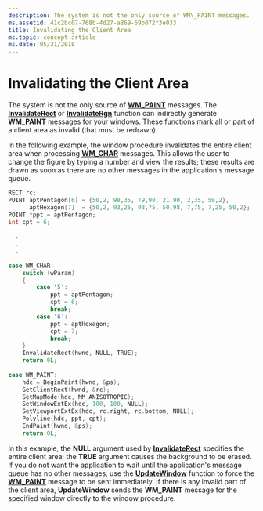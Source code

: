 ```yaml
---
description: The system is not the only source of WM\_PAINT messages. The InvalidateRect or InvalidateRgn function can indirectly generate WM\_PAINT messages for your windows. These functions mark all or part of a client area as invalid (that must be redrawn).
ms.assetid: 41c2bc07-768b-4d27-a869-69b072f3e033
title: Invalidating the Client Area
ms.topic: concept-article
ms.date: 05/31/2018
---
```


# Invalidating the Client Area

The system is not the only source of [**WM\_PAINT**](wm-paint.md) messages. The [**InvalidateRect**](/windows/desktop/api/Winuser/nf-winuser-invalidaterect) or [**InvalidateRgn**](/windows/desktop/api/Winuser/nf-winuser-invalidatergn) function can indirectly generate **WM\_PAINT** messages for your windows. These functions mark all or part of a client area as invalid (that must be redrawn).

In the following example, the window procedure invalidates the entire client area when processing [**WM\_CHAR**](../inputdev/wm-char.md) messages. This allows the user to change the figure by typing a number and view the results; these results are drawn as soon as there are no other messages in the application's message queue.


```C++
RECT rc;
POINT aptPentagon[6] = {50,2, 98,35, 79,90, 21,90, 2,35, 50,2}, 
      aptHexagon[7]  = {50,2, 93,25, 93,75, 50,98, 7,75, 7,25, 50,2}; 
POINT *ppt = aptPentagon; 
int cpt = 6; 
 
  . 
  . 
  . 
 
case WM_CHAR: 
    switch (wParam) 
    { 
        case '5': 
            ppt = aptPentagon; 
            cpt = 6; 
            break; 
        case '6': 
            ppt = aptHexagon; 
            cpt = 7; 
            break; 
    } 
    InvalidateRect(hwnd, NULL, TRUE); 
    return 0L; 
 
case WM_PAINT: 
    hdc = BeginPaint(hwnd, &ps); 
    GetClientRect(hwnd, &rc); 
    SetMapMode(hdc, MM_ANISOTROPIC); 
    SetWindowExtEx(hdc, 100, 100, NULL); 
    SetViewportExtEx(hdc, rc.right, rc.bottom, NULL); 
    Polyline(hdc, ppt, cpt); 
    EndPaint(hwnd, &ps); 
    return 0L; 
```



In this example, the **NULL** argument used by [**InvalidateRect**](/windows/desktop/api/Winuser/nf-winuser-invalidaterect) specifies the entire client area; the **TRUE** argument causes the background to be erased. If you do not want the application to wait until the application's message queue has no other messages, use the [**UpdateWindow**](/windows/desktop/api/Winuser/nf-winuser-updatewindow) function to force the [**WM\_PAINT**](wm-paint.md) message to be sent immediately. If there is any invalid part of the client area, **UpdateWindow** sends the **WM\_PAINT** message for the specified window directly to the window procedure.

 

 
